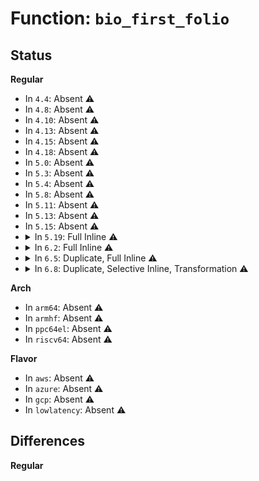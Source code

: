# Function: <code>bio_first_folio</code>

## Status
<b>Regular</b>
<ul>
<li>
In <code>4.4</code>: Absent ⚠️
</li>
<li>
In <code>4.8</code>: Absent ⚠️
</li>
<li>
In <code>4.10</code>: Absent ⚠️
</li>
<li>
In <code>4.13</code>: Absent ⚠️
</li>
<li>
In <code>4.15</code>: Absent ⚠️
</li>
<li>
In <code>4.18</code>: Absent ⚠️
</li>
<li>
In <code>5.0</code>: Absent ⚠️
</li>
<li>
In <code>5.3</code>: Absent ⚠️
</li>
<li>
In <code>5.4</code>: Absent ⚠️
</li>
<li>
In <code>5.8</code>: Absent ⚠️
</li>
<li>
In <code>5.11</code>: Absent ⚠️
</li>
<li>
In <code>5.13</code>: Absent ⚠️
</li>
<li>
In <code>5.15</code>: Absent ⚠️
</li>
<li>
<details>
<summary>In <code>5.19</code>: Full Inline ⚠️</summary>

**Collision:** Unique Static

**Inline:** Full

**Transformation:** False

**Instances:**

```
In fs/iomap/buffered-io.c (ffffffff814884c4)
Location: include/linux/bio.h:277
Inline: True
Inline callers:
  - fs/iomap/buffered-io.c:iomap_finish_ioend
  - fs/iomap/buffered-io.c:iomap_finish_ioend
  - fs/iomap/buffered-io.c:iomap_read_end_io
  - fs/iomap/buffered-io.c:iomap_read_end_io
```
</details>
</li>
<li>
<details>
<summary>In <code>6.2</code>: Full Inline ⚠️</summary>

**Collision:** Unique Static

**Inline:** Full

**Transformation:** False

**Instances:**

```
In fs/iomap/buffered-io.c (ffffffff8151c344)
Location: include/linux/bio.h:277
Inline: True
Inline callers:
  - fs/iomap/buffered-io.c:iomap_finish_ioend
  - fs/iomap/buffered-io.c:iomap_finish_ioend
  - fs/iomap/buffered-io.c:iomap_read_end_io
  - fs/iomap/buffered-io.c:iomap_read_end_io
```
</details>
</li>
<li>
<details>
<summary>In <code>6.5</code>: Duplicate, Full Inline ⚠️</summary>

**Collision:** Static Duplication

**Inline:** Full

**Transformation:** False

**Instances:**

```
In fs/mpage.c (ffffffff8150e365)
Location: include/linux/bio.h:279
Inline: True
Inline callers:
  - fs/mpage.c:mpage_write_end_io
  - fs/mpage.c:mpage_write_end_io
  - fs/mpage.c:mpage_read_end_io
  - fs/mpage.c:mpage_read_end_io
```
```
In fs/crypto/bio.c (ffffffff8153a5a5)
Location: include/linux/bio.h:279
Inline: True
Inline callers:
  - fs/crypto/bio.c:fscrypt_decrypt_bio
  - fs/crypto/bio.c:fscrypt_decrypt_bio
```
```
In fs/verity/verify.c (ffffffff8153e617)
Location: include/linux/bio.h:279
Inline: True
Inline callers:
  - fs/verity/verify.c:fsverity_verify_bio
  - fs/verity/verify.c:fsverity_verify_bio
```
```
In fs/iomap/buffered-io.c (ffffffff81554551)
Location: include/linux/bio.h:279
Inline: True
Inline callers:
  - fs/iomap/buffered-io.c:iomap_finish_ioend
  - fs/iomap/buffered-io.c:iomap_finish_ioend
  - fs/iomap/buffered-io.c:iomap_read_end_io
  - fs/iomap/buffered-io.c:iomap_read_end_io
```
```
In fs/ext4/page-io.c (ffffffff815d9b65)
Location: include/linux/bio.h:279
Inline: True
Inline callers:
  - fs/ext4/page-io.c:ext4_finish_bio
  - fs/ext4/page-io.c:ext4_finish_bio
```
```
In fs/ext4/readpage.c (ffffffff815db015)
Location: include/linux/bio.h:279
Inline: True
Inline callers:
  - fs/ext4/readpage.c:__read_end_io
  - fs/ext4/readpage.c:__read_end_io
```
</details>
</li>
<li>
<details>
<summary>In <code>6.8</code>: Duplicate, Selective Inline, Transformation ⚠️</summary>

```c
void bio_first_folio(struct folio_iter *fi, struct bio *bio, int i);
```

**Collision:** Static Duplication

**Inline:** Selective

**Transformation:** True

**Instances:**

```
In fs/mpage.c (0)
Location: include/linux/bio.h:284
Inline: False
Direct callers:
  - fs/mpage.c:mpage_write_end_io
  - fs/mpage.c:mpage_write_end_io
  - fs/mpage.c:mpage_read_end_io
  - fs/mpage.c:mpage_read_end_io
```
```
In fs/crypto/bio.c (0)
Location: include/linux/bio.h:284
Inline: False
Direct callers:
  - fs/crypto/bio.c:fscrypt_decrypt_bio
  - fs/crypto/bio.c:fscrypt_decrypt_bio
```
```
In fs/verity/verify.c (ffffffff81573c78)
Location: include/linux/bio.h:284
Inline: True
Inline callers:
  - fs/verity/verify.c:fsverity_verify_bio
Direct callers:
  - fs/verity/verify.c:fsverity_verify_bio
```
```
In fs/iomap/buffered-io.c (ffffffff8158a71e)
Location: include/linux/bio.h:284
Inline: True
Inline callers:
  - fs/iomap/buffered-io.c:iomap_finish_ioend
  - fs/iomap/buffered-io.c:iomap_finish_ioend
  - fs/iomap/buffered-io.c:iomap_read_end_io
  - fs/iomap/buffered-io.c:iomap_read_end_io
```
```
In fs/ext4/page-io.c (ffffffff816124f0)
Location: include/linux/bio.h:284
Inline: True
Inline callers:
  - fs/ext4/page-io.c:ext4_finish_bio
Direct callers:
  - fs/ext4/page-io.c:ext4_finish_bio
```
```
In fs/ext4/readpage.c (ffffffff81613aa4)
Location: include/linux/bio.h:284
Inline: True
Inline callers:
  - fs/ext4/readpage.c:__read_end_io
Direct callers:
  - fs/ext4/readpage.c:__read_end_io
```
```
In block/bio.c (0)
Location: include/linux/bio.h:284
Inline: False
Direct callers:
  - block/bio.c:bio_set_pages_dirty
  - block/bio.c:bio_set_pages_dirty
  - block/bio.c:__bio_release_pages
  - block/bio.c:__bio_release_pages
```
**Symbols:**

```
ffffffff81542e10-ffffffff81542f35: bio_first_folio (STB_LOCAL)
ffffffff821c5c7d-ffffffff821c5ca0: bio_first_folio.cold (STB_LOCAL)
ffffffff8156f050-ffffffff8156f175: bio_first_folio (STB_LOCAL)
ffffffff821c70cf-ffffffff821c70f2: bio_first_folio.cold (STB_LOCAL)
ffffffff81572f30-ffffffff81573055: bio_first_folio (STB_LOCAL)
ffffffff821c75b2-ffffffff821c75d5: bio_first_folio.cold (STB_LOCAL)
ffffffff81612110-ffffffff81612235: bio_first_folio (STB_LOCAL)
ffffffff821ccdb0-ffffffff821ccdd3: bio_first_folio.cold (STB_LOCAL)
ffffffff81613830-ffffffff81613955: bio_first_folio (STB_LOCAL)
ffffffff821ccffe-ffffffff821cd021: bio_first_folio.cold (STB_LOCAL)
ffffffff817aab70-ffffffff817aac95: bio_first_folio (STB_LOCAL)
ffffffff821d2cac-ffffffff821d2ccf: bio_first_folio.cold (STB_LOCAL)
```
</details>
</li>
</ul>
<b>Arch</b>
<ul>
<li>
In <code>arm64</code>: Absent ⚠️
</li>
<li>
In <code>armhf</code>: Absent ⚠️
</li>
<li>
In <code>ppc64el</code>: Absent ⚠️
</li>
<li>
In <code>riscv64</code>: Absent ⚠️
</li>
</ul>
<b>Flavor</b>
<ul>
<li>
In <code>aws</code>: Absent ⚠️
</li>
<li>
In <code>azure</code>: Absent ⚠️
</li>
<li>
In <code>gcp</code>: Absent ⚠️
</li>
<li>
In <code>lowlatency</code>: Absent ⚠️
</li>
</ul>

## Differences
<b>Regular</b>
<ul>
</ul>
